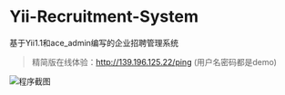 # Yii-Recruitment-System
基于Yii1.1和ace_admin编写的企业招聘管理系统

> 精简版在线体验：http://139.196.125.22/ping (用户名密码都是demo)

![程序截图](https://raw.githubusercontent.com/phpxiebin/Yii-Recruitment-System/master/system.jpg)
